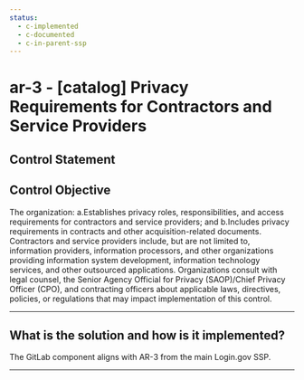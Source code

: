 ```yaml
---
status:
  - c-implemented
  - c-documented
  - c-in-parent-ssp
---
```


# ar-3 - \[catalog\] Privacy Requirements for Contractors and Service Providers

## Control Statement

## Control Objective

The organization:  a.Establishes privacy roles, responsibilities, and access requirements for contractors and service  providers; and  b.Includes privacy requirements in contracts and other acquisition-related documents.    Contractors and service providers include, but are not limited to, information providers, information processors, and other organizations providing information system development, information technology services, and other outsourced applications. Organizations consult with legal counsel, the Senior Agency Official for Privacy (SAOP)/Chief Privacy Officer (CPO), and  contracting officers about applicable laws, directives, policies, or regulations that may impact implementation of this control.

______________________________________________________________________

## What is the solution and how is it implemented?

The GitLab component aligns with AR-3 from the main Login.gov SSP.

______________________________________________________________________
